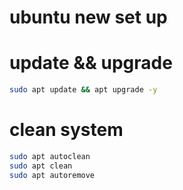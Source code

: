 # ubuntu new set up

# update && upgrade
```bash
sudo apt update && apt upgrade -y
```

# clean system
```bash
sudo apt autoclean
sudo apt clean
sudo apt autoremove
```